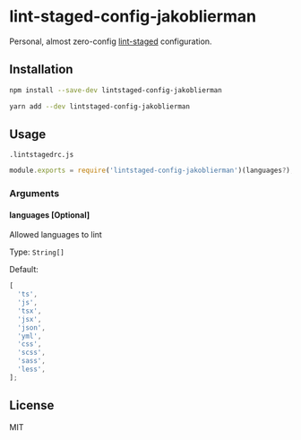 # lint-staged-config-jakoblierman

Personal, almost zero-config [lint-staged](https://github.com/okonet/lint-staged) configuration.

## Installation

```bash
npm install --save-dev lintstaged-config-jakoblierman
```

```bash
yarn add --dev lintstaged-config-jakoblierman
```

## Usage

`.lintstagedrc.js`

```js
module.exports = require('lintstaged-config-jakoblierman')(languages?);
```

### Arguments

#### **languages** [Optional]

Allowed languages to lint

Type: `String[]`

Default:

```js
[
  'ts',
  'js',
  'tsx',
  'jsx',
  'json',
  'yml',
  'css',
  'scss',
  'sass',
  'less',
];
```

## License

MIT
